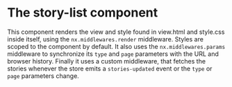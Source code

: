 # The story-list component

This component renders the view and style found in view.html and style.css inside itself,
using the `nx.middlewares.render` middleware. Styles are scoped to the component by default.
It also uses the `nx.middlewares.params` middleware to synchronize its `type` and `page`
parameters with the URL and browser history.
Finally it uses a custom middleware, that fetches the stories whenever the store
emits a `stories-updated` event or the `type` or `page` parameters change.
